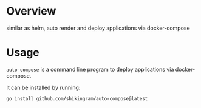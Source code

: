 # Overview
similar as helm,  auto render and deploy  applications via docker-compose


# Usage
`auto-compose` is a command line program to deploy  applications via docker-compose.

It can be installed by running:

```
go install github.com/shikingram/auto-compose@latest
```
